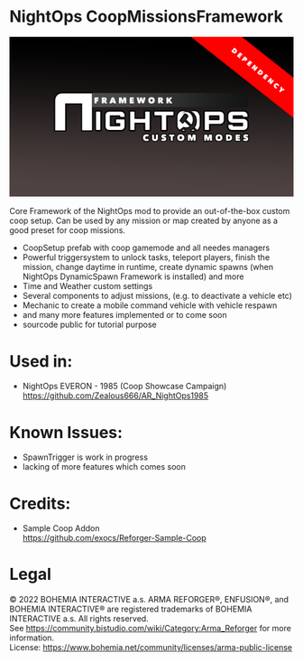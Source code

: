 NightOps CoopMissionsFramework
=======
![no](https://github.com/Zealous666/AR_NightOpsCMF/blob/main/Art/no_cmf.png)

Core Framework of the NightOps mod to provide an out-of-the-box custom coop setup. Can be used by any mission or map created by anyone as a good preset for coop missions.

- CoopSetup prefab with coop gamemode and all needes managers
- Powerful triggersystem to unlock tasks, teleport players, finish the mission, change daytime in runtime, create dynamic spawns (when NightOps DynamicSpawn Framework is installed) and more
- Time and Weather custom settings
- Several components to adjust missions, (e.g. to deactivate a vehicle etc)
- Mechanic to create a mobile command vehicle with vehicle respawn
- and many more features implemented or to come soon
- sourcode public for tutorial purpose
  
Used in:
===
- NightOps EVERON - 1985 (Coop Showcase Campaign) https://github.com/Zealous666/AR_NightOps1985


Known Issues:
=====
- SpawnTrigger is work in progress
- lacking of more features which comes soon



Credits:
=======
* Sample Coop Addon  
https://github.com/exocs/Reforger-Sample-Coop



Legal
=======
© 2022 BOHEMIA INTERACTIVE a.s. ARMA REFORGER®, ENFUSION®, and BOHEMIA INTERACTIVE® are registered trademarks of BOHEMIA INTERACTIVE a.s. All rights reserved.  
See https://community.bistudio.com/wiki/Category:Arma_Reforger for more information.  
License: https://www.bohemia.net/community/licenses/arma-public-license
